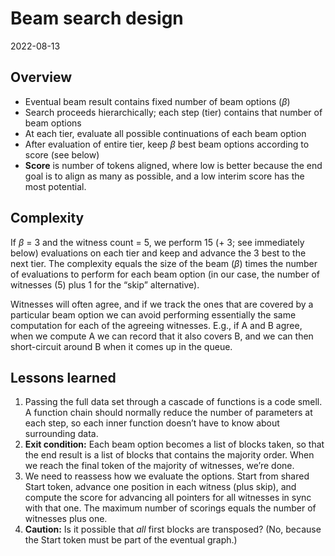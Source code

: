# Beam search design

2022-08-13

## Overview

* Eventual beam result contains fixed number of beam options (*β*)
* Search proceeds hierarchically; each step (tier) contains that number of beam options
* At each tier, evaluate all possible continuations of each beam option
* After evaluation of entire tier, keep *β* best beam options according to score (see below)
* **Score** is number of tokens aligned, where low is better because the end goal is to align as many as possible, and a low interim score has the most potential.

## Complexity

If *β* = 3 and the witness count = 5, we perform 15 (+ 3; see immediately below) evaluations on each tier and keep and advance the 3 best to the next tier. The complexity equals the size of the beam (*β*) times the number of evaluations to perform for each beam option (in our case, the number of witnesses (5) plus 1 for the “skip” alternative).

Witnesses will often agree, and if we track the ones that are covered by a particular beam option we can avoid performing essentially the same computation for each of the agreeing witnesses. E.g., if A and B agree, when we compute A we can record that it also covers B, and we can then short-circuit around B when it comes up in the queue.

## Lessons learned

1. Passing the full data set through a cascade of functions is a code smell. A function chain should normally reduce the number of parameters at each step, so each inner function doesn’t have to know about surrounding data.
2. **Exit condition:** Each beam option becomes a list of blocks taken, so that the end result is a list of blocks that contains the majority order. When we reach the final token of the majority of witnesses, we’re done.
3. We need to reassess how we evaluate the options. Start from shared Start token, advance one position in each witness (plus skip), and compute the score for advancing all pointers for all witnesses in sync with that one. The maximum number of scorings equals the number of witnesses plus one.
4. **Caution:** Is it possible that *all* first blocks are transposed? (No, because the Start token must be part of the eventual graph.)
